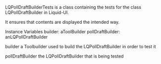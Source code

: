 LQPollDraftBuilderTests is a class containing the tests for the class LQPollDraftBuilder in Liquid-UI.

It ensures that contents are displayed the intended way.

Instance Variables
	builder:		aToolBuilder
	pollDraftBuilder:		anLQPollDraftBuilder

builder
	a Toolbuilder used to build the LQPollDraftBuilder in order to test it

pollDraftBuilder
	the LQPollDraftBuilder that is being tested

